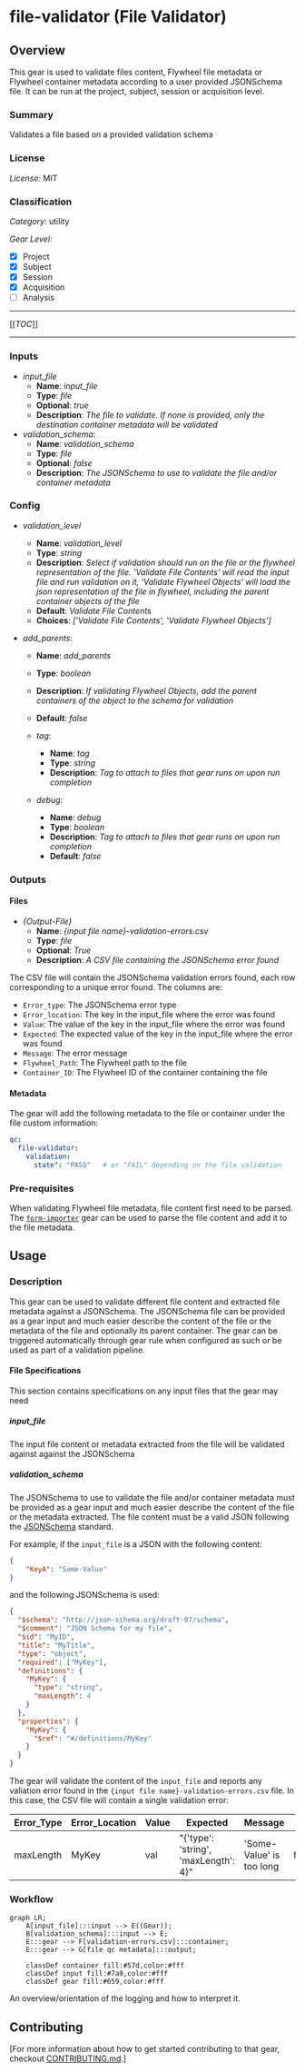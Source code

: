 # file-validator (File Validator)

## Overview

This gear is used to validate files content, Flywheel file metadata
or Flywheel container metadata according to a user provided
JSONSchema file. It can be run at the project, subject, session or acquisition level.

### Summary

Validates a file based on a provided validation schema

### License

*License:* MIT

### Classification

*Category:* utility

*Gear Level:*

- [X] Project
- [X] Subject
- [X] Session
- [X] Acquisition
- [ ] Analysis

----

[[_TOC_]]

----

### Inputs

- *input_file*
    - __Name__: *input_file*
    - __Type__: *file*
    - __Optional__: *true*
    - __Description__: *The file to validate. If none is provided, only the destination
      container metadata will be validated*
- *validation_schema*:
    - __Name__: *validation_schema*
    - __Type__: *file*
    - __Optional__: *false*
    - __Description__: *The JSONSchema to use to validate the file and/or container
      metadata*

### Config

- *validation_level*
    - __Name__: *validation_level*
    - __Type__: *string*
    - __Description__: *Select if validation should run on the file or the flywheel
      representation of the file.  'Validate File Contents' will read the input file and
      run validation on it, 'Validate Flywheel Objects' will load the json
      representation of the file in flywheel, including the parent container objects of
      the file*
    - __Default__: *Validate File Contents*
    - __Choices__: *['Validate File Contents', 'Validate Flywheel Objects']*

- *add_parents*:
    - __Name__: *add_parents*
    - __Type__: *boolean*
    - __Description__: *If validating Flywheel Objects, add the parent containers of the object to the schema for validation*
    - __Default__: *false*
  
  - *tag*:
    - __Name__: *tag*
    - __Type__: *string*
    - __Description__: *Tag to attach to files that gear runs on upon run completion*

  - *debug*: 
    - __Name__: *debug*
    - __Type__: *boolean*
    - __Description__: *Tag to attach to files that gear runs on upon run completion*
    - __Default__: *false*

### Outputs

#### Files

- *{Output-File}*
    - __Name__: *{input file name}-validation-errors.csv*
    - __Type__: *file*
    - __Optional__: *True*
    - __Description__: *A CSV file containing the JSONSchema error found*

The CSV file will contain the JSONSchema validation errors found, each row 
corresponding to a unique error found. The columns are:

* `Error_type`: The JSONSchema error type
* `Error_location`: The key in the input_file where the error was found
* `Value`: The value of the key in the input_file where the error was found
* `Expected`: The expected value of the key in the input_file where the error was found
* `Message`: The error message
* `Flywheel_Path`: The Flywheel path to the file
* `Container_ID`: The Flywheel ID of the container containing the file


#### Metadata

The gear will add the following metadata to the file or container under the file
custom information:

```yaml
qc:
  file-validator:
    validation:
      state": "PASS"   # or "FAIL" depending on the file validation
```

### Pre-requisites

When validating Flywheel file metadata, file content first need to be parsed. The
[`form-importer`](https://gitlab.com/flywheel-io/scientific-solutions/gears/form-importer)
gear can be used to parse the file content and add it to the file metadata.

## Usage

### Description

This gear can be used to validate different file content and extracted file metadata
against a JSONSchema. The JSONSchema file can be provided as a gear input and much
easier describe the content of the file or the metadata of the file and optionally
its parent container. The gear can be triggered automatically through gear rule
when configured as such or be used as part of a validation pipeline.

#### File Specifications

This section contains specifications on any input files that the gear may need

##### *input_file*

The input file content or metadata extracted from the file will be validated against
against the JSONSchema

##### *validation_schema*

The JSONSchema to use to validate the file and/or container metadata must be provided
as a gear input and much easier describe the content of the file or the metadata 
extracted. The file content must be a valid JSON following the [JSONSchema](https://json-schema.org/) standard.

For example, if the `input_file` is a JSON with the following content:

```json
{
    "KeyA": "Some-Value"
}
```
and the following JSONSchema is used:

```json
{
  "$schema": "http://json-schema.org/draft-07/schema",
  "$comment": "JSON Schema for my file",
  "$id": "MyID",
  "title": "MyTitle",
  "type": "object",
  "required": ["MyKey"],
  "definitions": {
    "MyKey": {
      "type": "string",
      "maxLength": 4
    }
  },
  "properties": {
    "MyKey": {
      "$ref": "#/definitions/MyKey"
    }
  }
}
```

The gear will validate the content of the `input_file` and reports any valiation error
found in the `{input file name}-validation-errors.csv` file. In this case, 
the CSV file will contain a single validation error:


| Error_Type | Error_Location | Value | Expected                           | Message                 | Flywheel_Path                                                                          | Container_ID                 |
|------------|----------------|-------|------------------------------------|-------------------------|---------------------------------------------------------------------------------------|-----------------------------|
| maxLength  | MyKey          | val   | "{'type': 'string', 'maxLength': 4}" | 'Some-Value' is too long | fw://path/to/file/in/flywheel.json | 656ec1611b428ce88b11d303   |


### Workflow

```mermaid
graph LR;
    A[input_file]:::input --> E((Gear));
    B[validation_schema]:::input --> E;
    E:::gear --> F[validation-errors.csv]:::container;
    E:::gear --> G[file qc metadata]:::output;
    
    classDef container fill:#57d,color:#fff
    classDef input fill:#7a9,color:#fff
    classDef gear fill:#659,color:#fff
```

An overview/orientation of the logging and how to interpret it.

## Contributing

[For more information about how to get started contributing to that gear,
checkout [CONTRIBUTING.md](CONTRIBUTING.md).]
<!-- markdownlint-disable-file -->
